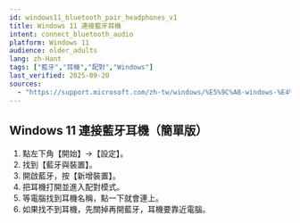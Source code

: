 ```yaml
---
id: windows11_bluetooth_pair_headphones_v1
title: Windows 11 連接藍牙耳機
intent: connect_bluetooth_audio
platform: Windows 11
audience: older_adults
lang: zh-Hant
tags: ["藍牙","耳機","配對","Windows"]
last_verified: 2025-09-20
sources:
  - "https://support.microsoft.com/zh-tw/windows/%E5%9C%A8-windows-%E4%B8%AD%E7%B6%93%E7%94%B1%E8%97%8D%E7%89%99%E9%80%A3%E6%8E%A5%E8%A8%AD%E5%82%99-4488246b-9954-44fe-9a8f-31b8f76f8b0b"
---
```


## Windows 11 連接藍牙耳機（簡單版）

1. 點左下角【開始】→【設定】。  
2. 找到【藍牙與裝置】。  
3. 開啟藍牙，按【新增裝置】。  
4. 把耳機打開並進入配對模式。  
5. 等電腦找到耳機名稱，點一下就會連上。  
6. 如果找不到耳機，先關掉再開藍牙，耳機要靠近電腦。
